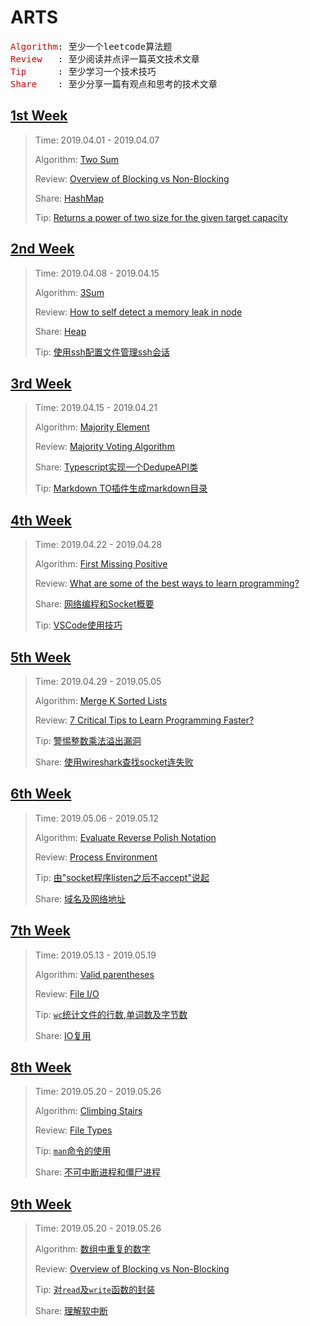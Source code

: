 # ARTS

<pre>
<font color="#dd0000">Algorithm</font>: 至少一个leetcode算法题
<font color="#dd0000">Review   </font>: 至少阅读并点评一篇英文技术文章
<font color="#dd0000">Tip      </font>: 至少学习一个技术技巧
<font color="#dd0000">Share    </font>: 至少分享一篇有观点和思考的技术文章
</pre>

## [1st Week](./docs/1st-week/1st-week.md)

>Time: 2019.04.01 - 2019.04.07
>
>Algorithm: [Two Sum](./docs/1st-week/1st-week.md#algorithm)
>
>Review: [Overview of Blocking vs Non-Blocking](./docs/1st-week/1st-week.md#review)
>
>Share: [HashMap](./docs/1st-week/1st-week.md#share)
>
>Tip: [Returns a power of two size for the given target capacity](./docs/1st-week/1st-week.md#tip)


## [2nd Week](./docs/2nd-week/2nd-week.md)

> Time: 2019.04.08 - 2019.04.15
>
> Algorithm: [3Sum](./docs/2nd-week/2nd-week.md#algorithm)
>  
> Review: [How to self detect a memory leak in node](./docs/2nd-week/2nd-week.md#Review)
> 
> Share: [Heap](./docs/2nd-week/2nd-week.md#Share)
> 
> Tip: [使用ssh配置文件管理ssh会话](./docs/2nd-week/2nd-week.md#Tip)

## [3rd Week](./docs/3rd-week/3rd-week.md)

> Time: 2019.04.15 - 2019.04.21
>
> Algorithm: [Majority Element](./docs/3rd-week/3rd-week.md#algorithm)
>  
> Review: [Majority Voting Algorithm](./docs/3rd-week/3rd-week.md#Review)
> 
> Share: [Typescript实现一个DedupeAPI类](./docs/3rd-week/3rd-week.md#Share)
> 
> Tip: [Markdown TO插件生成markdown目录](./docs/3rd-week/3rd-week.md#Tip)

## [4th Week](./docs/4th-week/4th-week.md)

> Time: 2019.04.22 - 2019.04.28
>
> Algorithm: [First Missing Positive](./docs/4th-week/4th-week.md#algorithm)
>  
> Review: [What are some of the best ways to learn programming?](./docs/4th-week/4th-week.md#review)
> 
> Share: [网络编程和Socket概要](./docs/4th-week/4th-week.md#share)
> 
> Tip: [VSCode使用技巧](./docs/4th-week/4th-week.md#tip)

## [5th Week](./docs/5th-week/5th-week.md)

> Time: 2019.04.29 - 2019.05.05
>
> Algorithm: [Merge K Sorted Lists](./docs/5th-week/5th-week.md#algorithm)
>  
> Review: [7 Critical Tips to Learn Programming Faster?](./docs/5th-week/5th-week.md#review)
> 
> Tip: [警惕整数乘法溢出漏洞](./docs/5th-week/5th-week.md#tip)
> 
> Share: [使用wireshark查找socket连失败](./docs/5th-week/5th-week.md#share)

## [6th Week](./docs/6th-week/6th-week.md)

> Time: 2019.05.06 - 2019.05.12
>
> Algorithm: [Evaluate Reverse Polish Notation](./docs/6th-week/6th-week.md#algorithm)
>  
> Review: [Process  Environment](./docs/6th-week/6th-week.md#review)
> 
> Tip: [由"socket程序listen之后不accept"说起](./docs/6th-week/6th-week.md#tip)
> 
> Share: [域名及网络地址](./docs/6th-week/6th-week.md#share)

## [7th Week](./docs/7th-week/7th-week.md)

> Time: 2019.05.13 - 2019.05.19
>
> Algorithm: [Valid parentheses](./docs/7th-week/7th-week.md#algorithm)
>  
> Review: [File I/O](./docs/7th-week/7th-week.md#review)
> 
> Tip: [`wc`统计文件的行数,单词数及字节数](./docs/7th-week/7th-week.md#tip)
> 
> Share: [IO复用](./docs/7th-week/7th-week.md#share)

## [8th Week](./docs/8th-week/8th-week.md)

> Time: 2019.05.20 - 2019.05.26
>
> Algorithm: [Climbing Stairs](./docs/8th-week/8th-week.md#algorithm)
>  
> Review: [File Types](./docs/8th-week/8th-week.md#review)
> 
> Tip: [`man`命令的使用](./docs/8th-week/8th-week.md#tip)
> 
> Share: [不可中断进程和僵尸进程](./docs/8th-week/8th-week.md#share)

## [9th Week](./docs/9th-week/9th-week.md)

> Time: 2019.05.20 - 2019.05.26
>
> Algorithm: [数组中重复的数字](./docs/9th-week/9th-week.md#algorithm)
>  
> Review: [Overview of Blocking vs Non-Blocking](./docs/9th-week/9th-week.md#review)
> 
> Tip: [对`read`及`write`函数的封装](./docs/9th-week/9th-week.md#tip)
> 
> Share: [理解软中断](./docs/9th-week/9th-week.md#share)